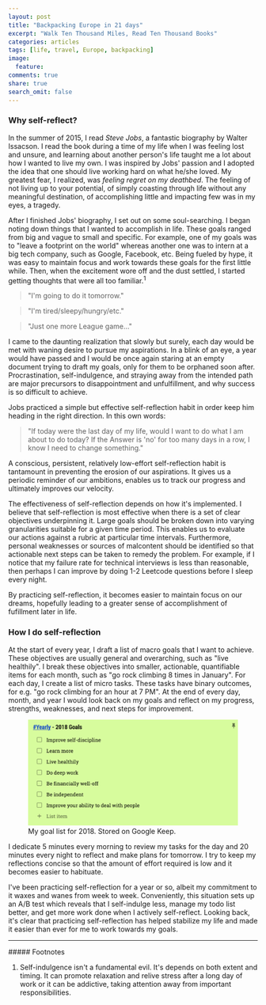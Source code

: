 ```yaml
---
layout: post
title: "Backpacking Europe in 21 days"
excerpt: "Walk Ten Thousand Miles, Read Ten Thousand Books"
categories: articles
tags: [life, travel, Europe, backpacking]
image:
  feature:
comments: true
share: true
search_omit: false
---
```


### Why self-reflect?

In the summer of 2015, I read _Steve Jobs_, a fantastic biography by Walter Issacson. I read the book during a time of
my life when I was feeling lost and unsure, and learning about another person's life taught me a lot about how I wanted
to live my own. I was inspired by Jobs' passion and I adopted the idea that one should live working hard on what he/she
loved. My greatest fear, I realized, was _feeling regret on my deathbed_. The feeling of not living up to your
potential, of simply coasting through life without any meaningful destination, of accomplishing little and impacting few
was in my eyes, a tragedy.

After I finished Jobs' biography, I set out on some soul-searching. I began noting down things that I wanted to
accomplish in life. These goals ranged from big and vague to small and specific. For example, one of my goals was to
"leave a footprint on the world" whereas another one was to intern at a big tech company, such as Google, Facebook, etc.
Being fueled by hype, it was easy to maintain focus and work towards these goals for the first little while. Then, when
the excitement wore off and the dust settled, I started getting thoughts that were all too familiar.<sup>1</sup>

> "I'm going to do it tomorrow."

> "I'm tired/sleepy/hungry/etc."

> "Just one more League game..."

I came to the daunting realization that slowly but surely, each day would be met with waning desire to pursue my
aspirations. In a blink of an eye, a year would have passed and I would be once again staring at an empty document
trying to draft my goals, only for them to be orphaned soon after. Procrastination, self-indulgence, and straying away
from the intended path are major precursors to disappointment and unfulfillment, and why success is so difficult to
achieve.

Jobs practiced a simple but effective self-reflection habit in order keep him heading in the right direction. In this
own words:

> "If today were the last day of my life, would I want to do what I am about to do today?  If the Answer is 'no' for too
> many days in a row, I know I need to change something."

A conscious, persistent, relatively low-effort self-reflection habit is tantamount in preventing the erosion of our
aspirations. It gives us a periodic reminder of our ambitions, enables us to track our progress and ultimately improves
our velocity.

The effectiveness of self-reflection depends on how it's implemented. I believe that self-reflection is most effective
when there is a set of clear objectives underpinning it. Large goals should be broken down into varying granularities
suitable for a given time period. This enables us to evaluate our actions against a rubric at particular time intervals.
Furthermore, personal weaknesses or sources of malcontent should be identified so that actionable next steps can be
taken to remedy the problem. For example, if I notice that my failure rate for technical interviews is less than
reasonable, then perhaps I can improve by doing 1-2 Leetcode questions before I sleep every night.

By practicing self-reflection, it becomes easier to maintain focus on our dreams, hopefully leading to a greater sense
of accomplishment of fufillment later in life.

### How I do self-reflection

At the start of every year, I draft a list of macro goals that I want to achieve. These objectives are usually general
and overarching, such as "live healthily". I break these objectives into smaller, actionable, quantifiable items for
each month, such as "go rock climbing 8 times in January". For each day, I create a list of micro tasks. These tasks
have binary outcomes, for e.g. "go rock climbing for an hour at 7 PM". At the end of every day, month, and year I would
look back on my goals and reflect on my progress, strengths, weaknesses, and next steps for improvement.

<figure>
	<img src="/images/posts/self-reflection/yearly_goals.png" alt="image">
	<figcaption>
        My goal list for 2018. Stored on Google Keep.
    </figcaption>
</figure>

I dedicate 5 minutes every morning to review my tasks for the day and 20 minutes every night to reflect and
make plans for tomorrow. I try to keep my reflections concise so that the amount of effort required
is low and it becomes easier to habituate.

I've been practicing self-reflection for a year or so, albeit my commitment to it waxes and wanes from week to week.
Conveniently, this situation sets up an A/B test which reveals that I self-indulge less, manage my todo list better, and
get more work done when I actively self-reflect. Looking back, it's clear that practicing self-reflection has helped
stabilize my life and made it easier than ever for me to work towards my goals.

<hr>
##### Footnotes

1. Self-indulgence isn't a fundamental evil. It's depends on both extent and timing. It can promote relaxation and
   relive stress after a long day of work or it can be addictive, taking attention away from important responsibilities.

